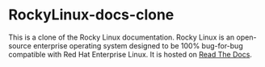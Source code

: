 # RockyLinux-docs-clone
This is a clone of the Rocky Linux documentation. Rocky Linux is an open-source enterprise operating system designed to be 100% bug-for-bug compatible with Red Hat Enterprise Linux.
It is hosted on [Read The Docs](https://rockylinux-docs-clone.readthedocs.io/en/latest/).
